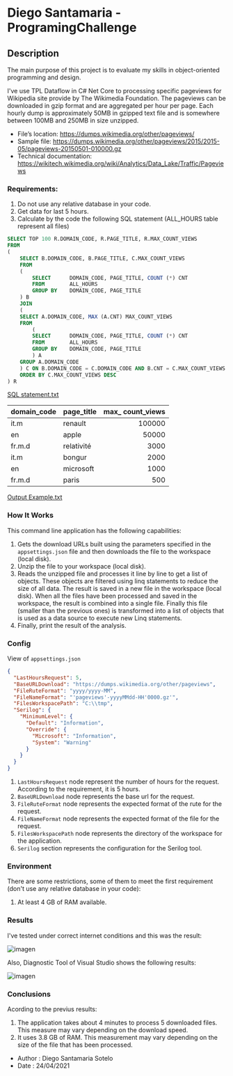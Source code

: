# Diego Santamaria - ProgramingChallenge
## Description

The main purpose of this project is to evaluate my skills in object-oriented programming and design.

I've use TPL Dataflow in C# Net Core to processing specific pageviews for Wikipedia site provide by The Wikimedia Foundation.
The pageviews can be downloaded in gzip format and are aggregated per hour per page. 
Each hourly dump is approximately 50MB in gzipped text file and is somewhere between 100MB and 250MB in size unzipped.

* File’s location: https://dumps.wikimedia.org/other/pageviews/
* Sample file: https://dumps.wikimedia.org/other/pageviews/2015/2015-05/pageviews-20150501-010000.gz
* Technical documentation: https://wikitech.wikimedia.org/wiki/Analytics/Data_Lake/Traffic/Pageviews

### Requirements: 
1. Do not use any relative database in your code.  
2. Get data for last 5 hours.
3. Calculate by the code the following SQL statement (ALL_HOURS table represent all files)

```sql
SELECT TOP 100 R.DOMAIN_CODE, R.PAGE_TITLE, R.MAX_COUNT_VIEWS
FROM 
(
	SELECT B.DOMAIN_CODE, B.PAGE_TITLE, C.MAX_COUNT_VIEWS
	FROM 
	(
		SELECT		DOMAIN_CODE, PAGE_TITLE, COUNT (*) CNT 
		FROM		ALL_HOURS 
		GROUP BY	DOMAIN_CODE, PAGE_TITLE
	) B 
	JOIN	
	(
	SELECT A.DOMAIN_CODE, MAX (A.CNT) MAX_COUNT_VIEWS
	FROM 
		(
		SELECT		DOMAIN_CODE, PAGE_TITLE, COUNT (*) CNT 
		FROM		ALL_HOURS 
		GROUP BY	DOMAIN_CODE, PAGE_TITLE
		) A 
	GROUP A.DOMAIN_CODE
	) C ON B.DOMAIN_CODE = C.DOMAIN_CODE AND B.CNT = C.MAX_COUNT_VIEWS
	ORDER BY C.MAX_COUNT_VIEWS DESC
) R
```
[SQL statement.txt](https://github.com/dsantasot/DS_ProgramingChallenge/files/6369860/SQL.statement.txt)

| domain_code | page_title  | max_ count_views | 
|-------------|:------------|-----------------:|
| it.m	      | renault     | 100000           | 
| en          | apple       | 50000            | 
| fr.m.d      | relativité  | 3000             | 
| it.m        | bongur      | 2000             |
| en          | microsoft   | 1000             |
| fr.m.d      | paris       | 500              |

[Output Example.txt](https://github.com/dsantasot/DS_ProgramingChallenge/files/6369853/Output.Example.txt)


### How It Works
This command line application has the following capabilities: 

1. Gets the download URLs built using the parameters specified in the <code>appsettings.json</code> file and then downloads the file to the workspace (local disk).
2. Unzip the file to your workspace (local disk).
3. Reads the unzipped file and processes it line by line to get a list of objects. These objects are filtered using linq statements to reduce the size of all data. The result is saved in a new file in the workspace (local disk). When all the files have been processed and saved in the workspace, the result is combined into a single file. Finally this file (smaller than the previous ones) is transformed into a list of objects that is used as a data source to execute new Linq statements.
4. Finally, print the result of the analysis.

### Config
View of <code>appsettings.json</code>
```json
{
  "LastHoursRequest": 5,
  "BaseURLDownload": "https://dumps.wikimedia.org/other/pageviews",
  "FileRuteFormat": "yyyy/yyyy-MM",
  "FileNameFormat": "'pageviews'-yyyyMMdd-HH'0000.gz'",
  "FilesWorkspacePath": "C:\\tmp",
  "Serilog": {
    "MinimumLevel": {
      "Default": "Information",
      "Override": {
        "Microsoft": "Information",
        "System": "Warning"
      }
    }
  }
}
```

1. <code>LastHoursRequest</code> node represent the number of hours for the request. According to the requirement, it is 5 hours.
2. <code>BaseURLDownload</code> node represents the base url for the request.
3. <code>FileRuteFormat</code> node represents the expected format of the rute for the request.
4. <code>FileNameFormat</code> node represents the expected format of the file for the request.
5. <code>FilesWorkspacePath</code> node represents the directory of the workspace for the application.
6. <code>Serilog</code> section represents the configuration for the Serilog tool.

### Environment
There are some restrictions, some of them to meet the first requirement (don't use any relative database in your code):
1. At least 4 GB of RAM available.

### Results
I've tested under correct internet conditions and this was the result:

![imagen](https://user-images.githubusercontent.com/21200741/115965594-99d5d980-a4ef-11eb-882d-a7b5d0b2fc5e.png)

Also, Diagnostic Tool of Visual Studio shows the following results:

![imagen](https://user-images.githubusercontent.com/21200741/115965664-ce499580-a4ef-11eb-895c-c4b61f226aa6.png)

### Conclusions
Acording to the previus results:
1. The application takes about 4 minutes to process 5 downloaded files. This measure may vary depending on the download speed.
2. It uses 3.8 GB of RAM. This measurement may vary depending on the size of the file that has been processed.

* Author : Diego Santamaria Sotelo
* Date   : 24/04/2021
